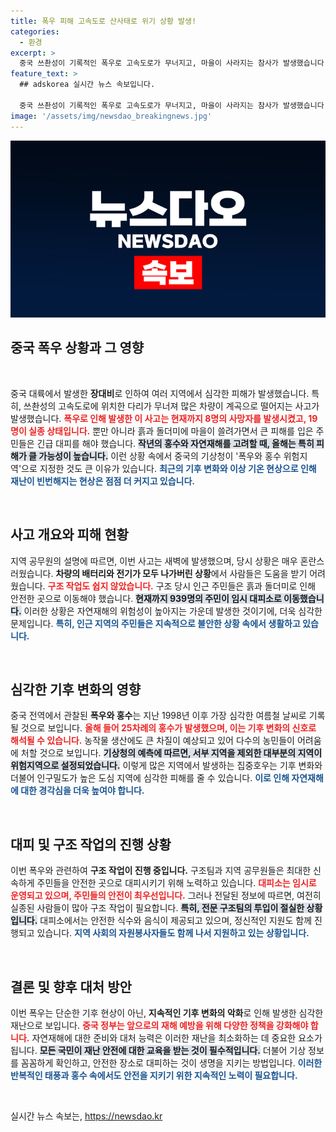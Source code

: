 ```yaml
---
title: 폭우 피해 고속도로 산사태로 위기 상황 발생!
categories:
  - 환경
excerpt: >
  중국 쓰촨성이 기록적인 폭우로 고속도로가 무너지고, 마을이 사라지는 참사가 발생했습니다. 현재 사망 8명, 실종 19명으로 피해가 확산되고 있으며, 대규모 긴급 대피가 이어지고 있습니다.
feature_text: >
  ## adskorea 실시간 뉴스 속보입니다.

  중국 쓰촨성이 기록적인 폭우로 고속도로가 무너지고, 마을이 사라지는 참사가 발생했습니다. 현재 사망 8명, 실종 19명으로 피해가 확산되고 있으며, 대규모 긴급 대피가 이어지고 있습니다.
image: '/assets/img/newsdao_breakingnews.jpg'
---
```


<p><img src="/assets/img/newsdao_breakingnews.jpg" alt="adskorea 속보" /></p>

<h2 data-ke-size="size26">중국 폭우 상황과 그 영향</h2>

<p data-ke-size="size16">&nbsp;</p>

<p>중국 대륙에서 발생한 <b>장대비</b>로 인하여 여러 지역에서 심각한 피해가 발생했습니다. 특히, 쓰촨성의 고속도로에 위치한 다리가 무너져 많은 차량이 계곡으로 떨어지는 사고가 발생했습니다. <b><span style="color: #ee2323;">폭우로 인해 발생한 이 사고는 현재까지 8명의 사망자를 발생시켰고, 19명이 실종 상태입니다.</span></b> 뿐만 아니라 흙과 돌더미에 마을이 쓸려가면서 큰 피해를 입은 주민들은 긴급 대피를 해야 했습니다. <b><span style="background-color: #21538527;">작년의 홍수와 자연재해를 고려할 때, 올해는 특히 피해가 클 가능성이 높습니다.</span></b> 이런 상황 속에서 중국의 기상청이 '폭우와 홍수 위험지역'으로 지정한 것도 큰 이유가 있습니다. <b><span style="color: #1a5490;">최근의 기후 변화와 이상 기온 현상으로 인해 재난이 빈번해지는 현상은 점점 더 커지고 있습니다.</span></b></p>

<p data-ke-size="size16">&nbsp;</p>

<h2 data-ke-size="size26">사고 개요와 피해 현황</h2>

<p>지역 공무원의 설명에 따르면, 이번 사고는 새벽에 발생했으며, 당시 상황은 매우 혼란스러웠습니다. <b>차량의 배터리와 전기가 모두 나가버린 상황</b>에서 사람들은 도움을 받기 어려웠습니다. <b><span style="color: #ee2323;">구조 작업도 쉽지 않았습니다.</span></b> 구조 당시 인근 주민들은 흙과 돌더미로 인해 안전한 곳으로 이동해야 했습니다. <b><span style="background-color: #21538527;">현재까지 939명의 주민이 임시 대피소로 이동했습니다.</span></b> 이러한 상황은 자연재해의 위험성이 높아지는 가운데 발생한 것이기에, 더욱 심각한 문제입니다. <b><span style="color: #1a5490;">특히, 인근 지역의 주민들은 지속적으로 불안한 상황 속에서 생활하고 있습니다.</span></b></p>

<p data-ke-size="size16">&nbsp;</p>

<h2 data-ke-size="size26">심각한 기후 변화의 영향</h2>

<p>중국 전역에서 관찰된 <b>폭우와 홍수</b>는 지난 1998년 이후 가장 심각한 여름철 날씨로 기록될 것으로 보입니다. <b><span style="color: #ee2323;">올해 들어 25차례의 홍수가 발생했으며, 이는 기후 변화의 신호로 해석될 수 있습니다.</span></b> 농작물 생산에도 큰 차질이 예상되고 있어 다수의 농민들이 어려움에 처할 것으로 보입니다. <b><span style="background-color: #21538527;">기상청의 예측에 따르면, 서부 지역을 제외한 대부분의 지역이 위험지역으로 설정되었습니다.</span></b> 이렇게 많은 지역에서 발생하는 집중호우는 기후 변화와 더불어 인구밀도가 높은 도심 지역에 심각한 피해를 줄 수 있습니다. <b><span style="color: #1a5490;">이로 인해 자연재해에 대한 경각심을 더욱 높여야 합니다.</span></b></p>

<p data-ke-size="size16">&nbsp;</p>

<h2 data-ke-size="size26">대피 및 구조 작업의 진행 상황</h2>

<p>이번 폭우와 관련하여 <b>구조 작업이 진행 중입니다.</b> 구조팀과 지역 공무원들은 최대한 신속하게 주민들을 안전한 곳으로 대피시키기 위해 노력하고 있습니다. <b><span style="color: #ee2323;">대피소는 임시로 운영되고 있으며, 주민들의 안전이 최우선입니다.</span></b> 그러나 전달된 정보에 따르면, 여전히 실종된 사람들이 많아 구조 작업이 필요합니다. <b><span style="background-color: #21538527;">특히, 전문 구조팀의 투입이 절실한 상황입니다.</span></b> 대피소에서는 안전한 식수와 음식이 제공되고 있으며, 정신적인 지원도 함께 진행되고 있습니다. <b><span style="color: #1a5490;">지역 사회의 자원봉사자들도 함께 나서 지원하고 있는 상황입니다.</span></b></p>

<p data-ke-size="size16">&nbsp;</p>

<h2 data-ke-size="size26">결론 및 향후 대처 방안</h2>

<p>이번 폭우는 단순한 기후 현상이 아닌, <b>지속적인 기후 변화의 악화</b>로 인해 발생한 심각한 재난으로 보입니다. <b><span style="color: #ee2323;">중국 정부는 앞으로의 재해 예방을 위해 다양한 정책을 강화해야 합니다.</span></b> 자연재해에 대한 준비와 대처 능력은 이러한 재난을 최소화하는 데 중요한 요소가 됩니다. <b><span style="background-color: #21538527;">모든 국민이 재난 안전에 대한 교육을 받는 것이 필수적입니다.</span></b> 더불어 기상 정보를 꼼꼼하게 확인하고, 안전한 장소로 대피하는 것이 생명을 지키는 방법입니다. <b><span style="color: #1a5490;">이러한 반복적인 태풍과 홍수 속에서도 안전을 지키기 위한 지속적인 노력이 필요합니다.</span></b></p>

<p data-ke-size="size16">&nbsp;</p>
실시간 뉴스 속보는, <a href="https://newsdao.kr" rel="dofollow">https://newsdao.kr</a>


